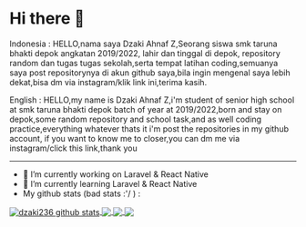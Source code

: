 # Hi there 👋
Indonesia : HELLO,nama saya Dzaki Ahnaf Z,Seorang siswa smk taruna bhakti depok angkatan 2019/2022, lahir dan tinggal di depok, repository random dan tugas tugas sekolah,serta tempat latihan coding,semuanya saya post repositorynya di akun github saya,bila ingin mengenal saya lebih dekat,bisa dm via instagram/klik link ini,terima kasih.

English : HELLO,my name is Dzaki Ahnaf Z,i'm student of senior high school at smk taruna bhakti depok batch of year at 2019/2022,born and stay on depok,some random repository and school task,and as well coding practice,everything whatever thats it i'm post the repositories in my github account, if you want to know me to closer,you can dm me via instagram/click this link,thank you
<!-- ## Introduce my name -->
<!-- **dzaki236/dzaki236** is a ✨ _special_ ✨ repository because its `README.md` (this file) appears on your GitHub profile. -->

<!-- Here are some ideas to get you started: -->
---
- 🔭 I’m currently working on Laravel & React Native
- 🌱 I’m currently learning Laravel & React Native
-  My github stats (bad stats :'/ ) : 


<!-- ![My GitHub stats](https://github-readme-stats.vercel.app/api?username=dzaki236&theme=great-gatsby&show_icons=true) -->

<a href="https://github-readme-stats.vercel.app/api?username=dzaki236&show_icons=true&include_all_commits=true&theme=great-gatsby">
  <img align="center" src="https://github-readme-stats.vercel.app/api?username=dzaki236&show_icons=true&include_all_commits=true&theme=great-gatsby" alt="dzaki236 github stats" />
</a>
<a href="https://github-readme-stats.vercel.app/api/top-langs/?username=dzaki236&layout=compact&theme=great-gatsby">
  <img align="center" src="https://github-readme-stats.vercel.app/api/top-langs/?username=dzaki236&layout=compact&theme=great-gatsby" />
</a>

<a href="https://github-readme-stats.vercel.app/api/pin/?username=dzaki236&repo=github-readme-stats&theme=great-gatsby">
  <img align="center" src="https://github-readme-stats.vercel.app/api/pin/?username=dzaki236&repo=github-readme-stats&theme=great-gatsby" />
</a>    
<a href="https://github-readme-stats.vercel.app/api/pin/?username=dzaki236&repo=dzaki236.github.io&theme=great-gatsby">
  <img align="center" src="https://github-readme-stats.vercel.app/api/pin/?username=dzaki236&repo=dzaki236.github.io&theme=great-gatsby" />
</a>
